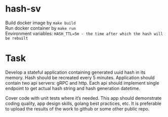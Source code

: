 # hash-sv

Build docker image by  ```make build ``` \
Run docker container by ```make run``` \
Environment variables:  ``` HASH_TTL=5m - the time after which the hash will be rebuilt ```

# Task

Develop a stateful application containing generated uuid hash in its memory.
Hash should be recreated every 5 minutes.
Application should contain two api servers: gRPC and http.
Each api should implement single endpoint to get actual hash string and hash generation datetime.

Cover code with unit tests where it’s needed.
This app should demonstrate coding quality, app design skills, golang best practices, etc.
It is preferable to upload the results of the work to github or some other public repo.